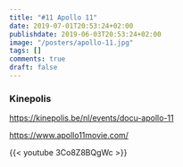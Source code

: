 ```yaml
---
title: "#11 Apollo 11"
date: 2019-07-01T20:53:24+02:00
publishdate: 2019-06-03T20:53:24+02:00
image: "/posters/apollo-11.jpg"
tags: []
comments: true
draft: false
---
```


### Kinepolis

<https://kinepolis.be/nl/events/docu-apollo-11>

<https://www.apollo11movie.com/>

{{< youtube 3Co8Z8BQgWc >}}
